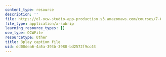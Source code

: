 ```yaml
---
content_type: resource
description: ''
file: https://ol-ocw-studio-app-production.s3.amazonaws.com/courses/7-01sc-fundamentals-of-biology-fall-2011/dd00dea64a5a393b3980bd2572f9cc43_Rn9zldxtZko.srt
file_type: application/x-subrip
learning_resource_types: []
ocw_type: OCWFile
resourcetype: Other
title: 3play caption file
uid: dd00dea6-4a5a-393b-3980-bd2572f9cc43
---
```

